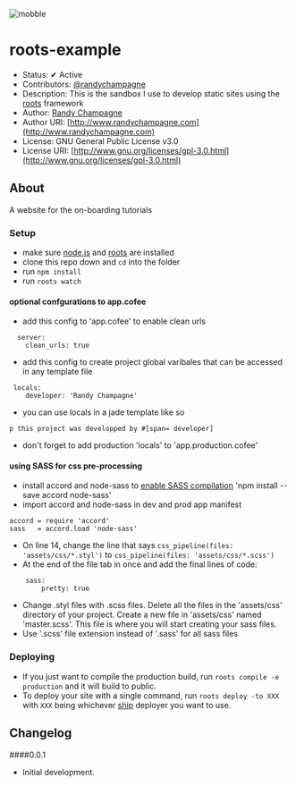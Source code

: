 ![mobble](http://cloud.scott.ee/images/mobble.png)



# roots-example

* Status: ✔ Active
* Contributors: [@randychampagne](http://twitter.com/randychampagne)
* Description: This is the sandbox I use to develop static sites using the [roots](http://roots.cx/) framework
* Author: [Randy Champagne](http://www.randychampagne.com)
* Author URI: [http://www.randychampagne.com](http://www.randychampagne.com)
* License: GNU General Public License v3.0
* License URI: [http://www.gnu.org/licenses/gpl-3.0.html](http://www.gnu.org/licenses/gpl-3.0.html)



## About

A website for the on-boarding tutorials



### Setup

- make sure [node.js](http://nodejs.org) and [roots](http://roots.cx) are installed
- clone this repo down and `cd` into the folder
- run `npm install`
- run `roots watch`



#### optional confgurations to app.cofee

- add this config to 'app.cofee' to enable clean urls
```
  server:
    clean_urls: true
```
- add this config to create project global varibales that can be accessed in any template file
```
 locals:
    developer: 'Randy Champagne'
```
- you can use locals in a jade template like so
```
p this project was developped by #[span= developer]
```
- don't forget to add production 'locals' to 'app.production.cofee'



#### using SASS for css pre-processing

- install accord and node-sass to [enable SASS compilation](https://github.com/jenius/accord/issues/108) 'npm install --save accord node-sass'
- import accord and node-sass in dev and prod app manifest 
```
accord = require 'accord'
sass   = accord.load 'node-sass'
```
- On line 14, change the line that says ```css_pipeline(files: 'assets/css/*.styl')``` to ```css_pipeline(files: 'assets/css/*.scss')```
- At the end of the file tab in once and add the final lines of code:
```
	sass:
		pretty: true
```
- Change .styl files with .scss files. Delete all the files in the 'assets/css' directory of your project. Create a new file in 'assets/css' named 'master.scss'. This file is where you will start creating your sass files.
- Use '.scss' file extension instead of '.sass' for all sass files


### Deploying

- If you just want to compile the production build, run `roots compile -e production` and it will build to public.
- To deploy your site with a single command, run `roots deploy -to XXX` with `XXX` being whichever [ship](https://github.com/carrot/ship#usage) deployer you want to use.



## Changelog

####0.0.1
* Initial development.





